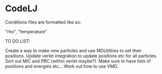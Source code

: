 # CodeLJ

Conditions files are formatted like so:

"rho", "temperature"

TO DO LIST:

Create a way to make new particles and use MDUtilities to set their positions.
Update verlet integration to update positions etc for all particles.
Sort out MIC and PBC (within verlet maybe?).
Make sure to have lists of positions and energies etc...
Work out how to use VMD.
   
